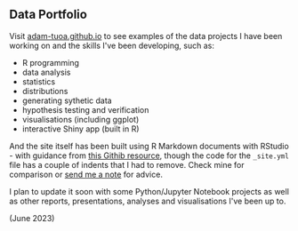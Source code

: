 ## Data Portfolio

Visit [adam-tuoa.github.io](http://adam-tuoa.github.io) to see examples of the data projects I have been working on and the skills I've been developing, such as:

- R programming
- data analysis
- statistics
- distributions
- generating sythetic data
- hypothesis testing and verification 
- visualisations (including ggplot)
- interactive Shiny app (built in R)

And the site itself has been built using R Markdown documents with RStudio - with guidance from [this Githib resource](https://resources.github.com/github-and-rstudio/), though the code for the `_site.yml` file has a couple of indents that I had to remove. Check mine for comparison or [send me a note](mailto:adam@tuoa.com.au) for advice.

I plan to update it soon with some Python/Jupyter Notebook projects as well as other reports, presentations, analyses and visualisations I've been up to. 

(June 2023)
